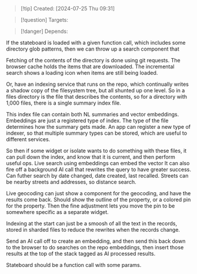 
>[!tip] Created: [2024-07-25 Thu 09:31]

>[!question] Targets: 

>[!danger] Depends: 

If the stateboard is loaded with a given function call, which includes some directory glob patterns, then we can throw up a search component that 

Fetching of the contents of the directory is done using git requests.
The browser cache holds the items that are downloaded.
The incremental search shows a loading icon when items are still being loaded.

Or, have an indexing service that runs on the repo, which continually writes a shadow copy of the filesystem tree, but all shunted up one level.  So in a files directory is the file that describes the contents, so for a directory with 1,000 files, there is a single summary index file.

This index file can contain both NL summaries and vector embeddings.  Embeddings are just a registered type of index.
The type of the file determines how the summary gets made.
An app can register a new type of indexer, so that multiple summary types can be stored, which are useful to different services.

So then if some widget or isolate wants to do something with these files, it can pull down the index, and know that it is current, and then perform useful ops.
Live search using embeddings can embed the vector
It can also fire off a background AI call that rewrites the query to have greater success.
Can futher search by date changed, date created, last recalled.
Streets can be nearby streets and addresses, so distance search.

Live geocoding can just show a component for the geocoding, and have the results come back.
Should show the outline of the property, or a colored pin for the property.
Then the fine adjustment lets you move the pin to be somewhere specific as a separate widget.

Indexing at the start can just be a smoosh of all the text in the records, stored in sharded files to reduce the rewrites when the records change.  

Send an AI call off to create an embedding, and then send this back down to the browser to do searches on the repo embeddings, then insert those results at the top of the stack tagged as AI processed results.

Stateboard should be a function call with some params.